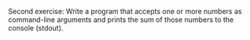 Second exercise:
Write a program that accepts one or more numbers as command-line arguments and prints the sum of those numbers to the console (stdout).

